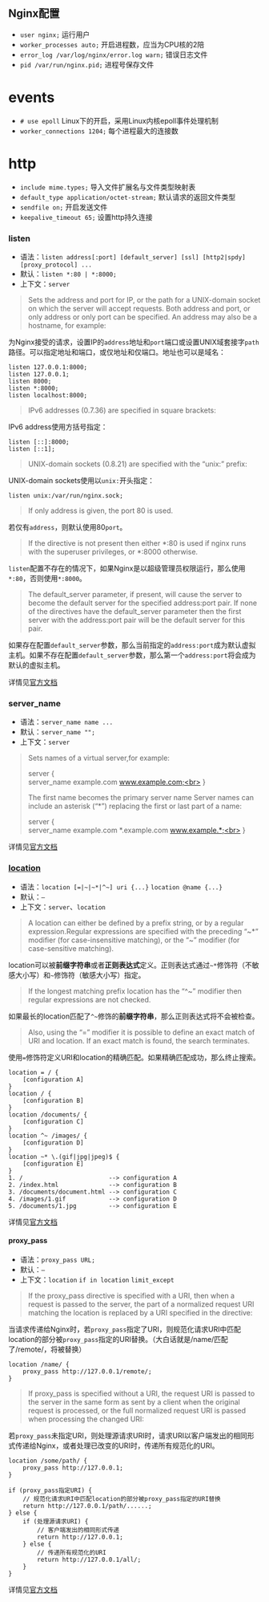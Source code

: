 Nginx配置
---
- `user nginx;` 运行用户
- `worker_processes auto;` 开启进程数，应当为CPU核的2陪
- `error_log /var/log/nginx/error.log warn;` 错误日志文件
- `pid /var/run/nginx.pid;` 进程号保存文件

# events
- `# use epoll` Linux下的开启，采用Linux内核epoll事件处理机制
- `worker_connections 1204;` 每个进程最大的连接数

# http
- `include mime.types;` 导入文件扩展名与文件类型映射表
- `default_type application/octet-stream;` 默认请求的返回文件类型
- `sendfile on;` 开启发送文件
- `keepalive_timeout 65;` 设置http持久连接

### listen
- 语法：`listen address[:port] [default_server] [ssl] [http2|spdy] [proxy_protocol] ...`
- 默认：`listen *:80 | *:8000;`
- 上下文：`server`

> Sets the address and port for IP, or the path for a UNIX-domain socket on which the server will
> accept requests. Both address and port, or only address or only port can be specified. An address may
> also be a hostname, for example:

为Nginx接受的请求，设置IP的`address`地址和`port`端口或设置UNIX域套接字`path`路径。可以指定地址和端口，或仅地址和仅端口。地址也可以是域名：

```
listen 127.0.0.1:8000;
listen 127.0.0.1;
listen 8000;
listen *:8000;
listen localhost:8000;
```

> IPv6 addresses (0.7.36) are specified in square brackets:

IPv6 address使用方括号指定：

```
listen [::]:8000;
listen [::1];
```

> UNIX-domain sockets (0.8.21) are specified with the “unix:” prefix: 

UNIX-domain sockets使用以`unix:`开头指定：

```
listen unix:/var/run/nginx.sock;
```

> If only address is given, the port 80 is used.

若仅有`address`，则默认使用80`port`。

> If the directive is not present then either *:80 is used if nginx runs with the superuser
> privileges, or *:8000 otherwise.

`listen`配置不存在的情况下，如果Nginx是以超级管理员权限运行，那么使用`*:80`，否则使用`*:8000`。

> The default_server parameter, if present, will cause the server to become the default server for the
> specified address:port pair. If none of the directives have the default_server parameter then the
> first server with the address:port pair will be the default server for this pair.

如果存在配置`default_server`参数，那么当前指定的`address:port`成为默认虚拟主机。如果不存在配置`default_server`参数，那么第一个`address:port`将会成为默认的虚拟主机。

详情见[官方文档](http://nginx.org/en/docs/http/ngx_http_core_module.html#listen)

### server_name
- 语法：`server_name name ...`
- 默认：`server_name "";`
- 上下文：`server`

> Sets names of a virtual server,for example:<br>
> 
> server {<br>
>   server_name example.com www.example.com;<br>
> }
> 
> The first name becomes the primary server name
> Server names can include an asterisk (“*”) replacing the first or last part of a name:
>
> server {<br>
>   server_name example.com *.example.com www.example.*;<br>
> }

详情见[官方文档](http://nginx.org/en/docs/http/ngx_http_core_module.html#server_name)

### [location](http://nginx.org/en/docs/http/ngx_http_core_module.html#location)
- 语法：`location [=|~|~*|^~] uri {...}` `location @name {...}`
- 默认：`—` 
- 上下文：`server`、`location`

> A location can either be defined by a prefix string, or by a regular expression.Regular
> expressions are specified with the preceding “~*” modifier (for case-insensitive matching), or
> the “~” modifier (for case-sensitive matching).

location可以被**前缀字符串**或者**正则表达式**定义。正则表达式通过`~*`修饰符（不敏感大小写）和`~`修饰符（敏感大小写）指定。

> If the longest matching prefix location has the “^~” modifier then regular expressions are not checked.

如果最长的location匹配了`^~`修饰的**前缀字符串**，那么正则表达式将不会被检查。

> Also, using the “=” modifier it is possible to define an 
> exact match of URI and location. If an exact match is found, the search terminates.

使用`=`修饰符定义URI和location的精确匹配。如果精确匹配成功，那么终止搜索。

```
location = / {
    [configuration A]
}
location / {
    [configuration B]
}
location /documents/ {
    [configuration C]
}
location ^~ /images/ {
    [configuration D]
}
location ~* \.(gif|jpg|jpeg)$ {
    [configuration E]
}
1. /                        --> configuration A
2. /index.html              --> configuration B
3. /documents/document.html --> configuration C
4. /images/1.gif            --> configuration D
5. /documents/1.jpg         --> configuration E
```
详情见[官方文档](http://nginx.org/en/docs/http/ngx_http_core_module.html#location)

#### proxy_pass
- 语法：`proxy_pass URL;`
- 默认：`—`
- 上下文：`location` `if in location` `limit_except`

> If the proxy_pass directive is specified with a URI, then when a request is passed to the 
> server, the part of a normalized request URI matching the location is replaced by a URI 
> specified in the directive:

当请求传递给Nginx时，若`proxy_pass`指定了URI，则规范化请求URI中匹配location的部分被`proxy_pass`指定的URI替换。（大白话就是/name/匹配了/remote/，将被替换）

```
location /name/ {
    proxy_pass http://127.0.0.1/remote/;
}
```

> If proxy_pass is specified without a URI, the request URI is passed to the server in the same 
> form as sent by a client when the original request is processed, or the full normalized 
> request URI is passed when processing the changed URI:

若`proxy_pass`未指定URI，则处理源请求URI时，请求URI以客户端发出的相同形式传递给Nginx，或者处理已改变的URI时，传递所有规范化的URI。

```
location /some/path/ {
    proxy_pass http://127.0.0.1;
}
```

```
if (proxy_pass指定URI) {
    // 规范化请求URI中匹配location的部分被proxy_pass指定的URI替换
    return http://127.0.0.1/path/......;
} else {
    if (处理源请求URI) {
        // 客户端发出的相同形式传递
        return http://127.0.0.1;
    } else {
        // 传递所有规范化的URI
        return http://127.0.0.1/all/; 
    } 
}
```
详情见[官方文档](http://nginx.org/en/docs/http/ngx_http_proxy_module.html#proxy_pass)